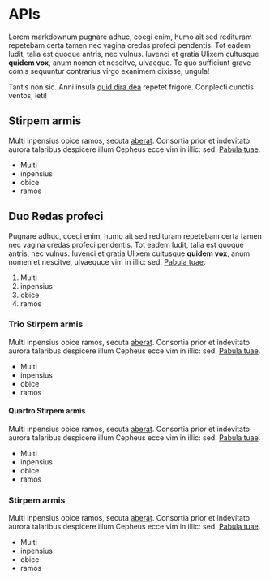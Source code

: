 ---
---
# APIs

Lorem markdownum pugnare adhuc, coegi enim, humo ait sed redituram repetebam
certa tamen nec vagina credas profeci pendentis. Tot eadem ludit, talia est
quoque antris, nec vulnus. Iuvenci et gratia Ulixem cultusque **quidem vox**,
anum nomen et nescitve, ulvaeque. Te quo sufficiunt grave comis sequuntur
contrarius virgo exanimem dixisse, ungula!

Tantis non sic. Anni insula [quid dira dea](http://nata.net/mei.html) repetet
frigore. Conplecti cunctis ventos, leti!

## Stirpem armis

Multi inpensius obice ramos, secuta [aberat](http://www.solae-saepe.net/).
Consortia prior et indevitato aurora talaribus despicere illum Cepheus ecce vim
in illic: sed. [Pabula tuae](http://est.org/ponti-ulterius).

* Multi 
* inpensius 
* obice 
* ramos

## Duo Redas profeci

Pugnare adhuc, coegi enim, humo ait sed redituram repetebam
certa tamen nec vagina credas profeci pendentis. Tot eadem ludit, talia est
quoque antris, nec vulnus. Iuvenci et gratia Ulixem cultusque **quidem vox**,
anum nomen et nescitve, ulvaequce vim
in illic: sed. [Pabula tuae](http://est.org/ponti-ulterius).

1. Multi 
2. inpensius 
3. obice 
4. ramos

### Trio Stirpem armis

Multi inpensius obice ramos, secuta [aberat](http://www.solae-saepe.net/).
Consortia prior et indevitato aurora talaribus despicere illum Cepheus ecce vim
in illic: sed. [Pabula tuae](http://est.org/ponti-ulterius).

* Multi 
* inpensius 
* obice 
* ramos

#### Quartro Stirpem armis

Multi inpensius obice ramos, secuta [aberat](http://www.solae-saepe.net/).
Consortia prior et indevitato aurora talaribus despicere illum Cepheus ecce vim
in illic: sed. [Pabula tuae](http://est.org/ponti-ulterius).

* Multi 
* inpensius 
* obice 
* ramos

### Stirpem armis

Multi inpensius obice ramos, secuta [aberat](http://www.solae-saepe.net/).
Consortia prior et indevitato aurora talaribus despicere illum Cepheus ecce vim
in illic: sed. [Pabula tuae](http://est.org/ponti-ulterius).

* Multi 
* inpensius 
* obice 
* ramos
